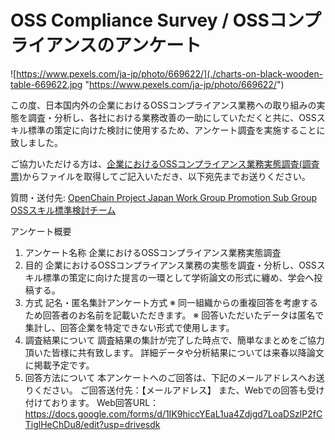 # OSS Compliance Survey / OSSコンプライアンスのアンケート

![https://www.pexels.com/ja-jp/photo/669622/](./charts-on-black-wooden-table-669622.jpg "https://www.pexels.com/ja-jp/photo/669622/")  

この度、日本国内外の企業におけるOSSコンプライアンス業務への取り組みの実態を調査・分析し、各社における業務改善の一助にしていただくと共に、OSSスキル標準の策定に向けた検討に使用するため、アンケート調査を実施することに致しました。

ご協力いただける方は、[企業におけるOSSコンプライアンス業務実態調査(調査票)](https://github.com/OpenChain-Project/OpenChain-JWG/blob/master/docs/subgroups/promotion/ComplianceSurveyForm/%E4%BC%81%E6%A5%AD%E3%81%AB%E3%81%8A%E3%81%91%E3%82%8BOSS%E3%82%B3%E3%83%B3%E3%83%97%E3%83%A9%E3%82%A4%E3%82%A2%E3%83%B3%E3%82%B9%E6%A5%AD%E5%8B%99%E5%AE%9F%E6%85%8B%E8%AA%BF%E6%9F%BB_20200616.docx)からファイルを取得してご記入いただき、以下宛先までお送りください。  

質問・送付先: [OpenChain Project Japan Work Group Promotion Sub Group OSSスキル標準検討チーム](mailto:foo@bar.baz)  

アンケート概要
1.	アンケート名称
  企業におけるOSSコンプライアンス業務実態調査
2.	目的
  企業におけるOSSコンプライアンス業務の実態を調査・分析し、OSSスキル標準の策定に向けた提言の一環として学術論文の形式に纏め、学会へ投稿する。
3.	方式
  記名・匿名集計アンケート方式
  ※	同一組織からの重複回答を考慮するため回答者のお名前を記載いただきます。
  ※	回答いただいたデータは匿名で集計し、回答企業を特定できない形式で使用します。
4.	調査結果について
  調査結果の集計が完了した時点で、簡単なまとめをご協力頂いた皆様に共有致します。
  詳細データや分析結果については来春以降論文に掲載予定です。
5.	回答方法について
  本アンケートへのご回答は、下記のメールアドレスへお送りください。
  ご回答送付先：【メールアドレス】
  また、Webでの回答も受け付けております。
  Web回答URL：https://docs.google.com/forms/d/1IK9hiccYEaL1ua4Zdjgd7LoaDSzlP2fCTiglHeChDu8/edit?usp=drivesdk
